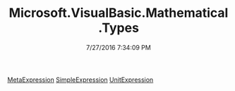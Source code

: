﻿---
title: Microsoft.VisualBasic.Mathematical.Types
date: 7/27/2016 7:34:09 PM
---

[MetaExpression](T-Microsoft.VisualBasic.Mathematical.Types.MetaExpression.html)
[SimpleExpression](T-Microsoft.VisualBasic.Mathematical.Types.SimpleExpression.html)
[UnitExpression](T-Microsoft.VisualBasic.Mathematical.Types.UnitExpression.html)
